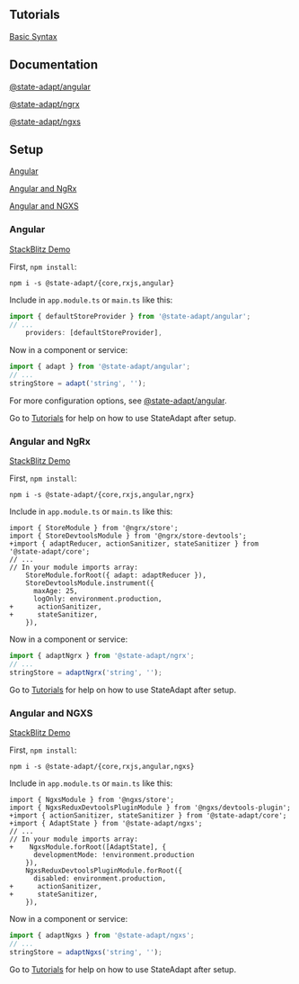 ## Tutorials

[Basic Syntax](/angular#1-start-with-simple-state)

## Documentation

[@state-adapt/angular](/angular/docs/angular)

[@state-adapt/ngrx](/angular/docs/ngrx)

[@state-adapt/ngxs](/angular/docs/ngxs)

## Setup

[Angular](angular/get-started#angular)

[Angular and NgRx](angular/get-started#angular-and-ngrx)

[Angular and NGXS](angular/get-started#angular-and-ngxs)

### Angular

[StackBlitz Demo](https://stackblitz.com/edit/state-adapt-angular?file=src%2Fapp%2Fapp.module.ts)

First, `npm install`:

```
npm i -s @state-adapt/{core,rxjs,angular}
```

Include in `app.module.ts` or `main.ts` like this:

```typescript
import { defaultStoreProvider } from '@state-adapt/angular';
// ...
    providers: [defaultStoreProvider],
```

Now in a component or service:

```typescript
import { adapt } from '@state-adapt/angular';
// ...
stringStore = adapt('string', '');
```

For more configuration options, see [@state-adapt/angular](/docs/angular).

Go to [Tutorials](angular/get-started#tutorials) for help on how to use StateAdapt after setup.

### Angular and NgRx

[StackBlitz Demo](https://stackblitz.com/edit/state-adapt-angular-with-ngrx?file=src%2Fapp%2Fapp.module.ts)

First, `npm install`:

```
npm i -s @state-adapt/{core,rxjs,angular,ngrx}
```

Include in `app.module.ts` or `main.ts` like this:

```diff-typescript
import { StoreModule } from '@ngrx/store';
import { StoreDevtoolsModule } from '@ngrx/store-devtools';
+import { adaptReducer, actionSanitizer, stateSanitizer } from '@state-adapt/core';
// ...
// In your module imports array:
    StoreModule.forRoot({ adapt: adaptReducer }),
    StoreDevtoolsModule.instrument({
      maxAge: 25,
      logOnly: environment.production,
+      actionSanitizer,
+      stateSanitizer,
    }),
```

Now in a component or service:

```typescript
import { adaptNgrx } from '@state-adapt/ngrx';
// ...
stringStore = adaptNgrx('string', '');
```

Go to [Tutorials](angular/get-started#tutorials) for help on how to use StateAdapt after setup.

### Angular and NGXS

[StackBlitz Demo](https://stackblitz.com/edit/state-adapt-angular-with-ngxs?file=src%2Fapp%2Fapp.module.ts)

First, `npm install`:

```
npm i -s @state-adapt/{core,rxjs,angular,ngxs}
```

Include in `app.module.ts` or `main.ts` like this:

```diff-typescript
import { NgxsModule } from '@ngxs/store';
import { NgxsReduxDevtoolsPluginModule } from '@ngxs/devtools-plugin';
+import { actionSanitizer, stateSanitizer } from '@state-adapt/core';
+import { AdaptState } from '@state-adapt/ngxs';
// ...
// In your module imports array:
+    NgxsModule.forRoot([AdaptState], {
      developmentMode: !environment.production
    }),
    NgxsReduxDevtoolsPluginModule.forRoot({
      disabled: environment.production,
+      actionSanitizer,
+      stateSanitizer,
    }),
```

Now in a component or service:

```typescript
import { adaptNgxs } from '@state-adapt/ngxs';
// ...
stringStore = adaptNgxs('string', '');
```

Go to [Tutorials](angular/get-started#tutorials) for help on how to use StateAdapt after setup.
